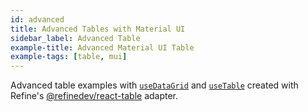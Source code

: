 ```yaml
---
id: advanced
title: Advanced Tables with Material UI
sidebar_label: Advanced Table
example-title: Advanced Material UI Table
example-tags: [table, mui]
---
```


Advanced table examples with [`useDataGrid`](/docs/ui-integrations/material-ui/hooks/use-data-grid) and [`useTable`](https://react-table.tanstack.com/) created with Refine's [@refinedev/react-table](https://github.com/refinedev/refine/tree/master/packages/react-table) adapter.

<CodeSandboxExample path="table-material-ui-advanced" />
